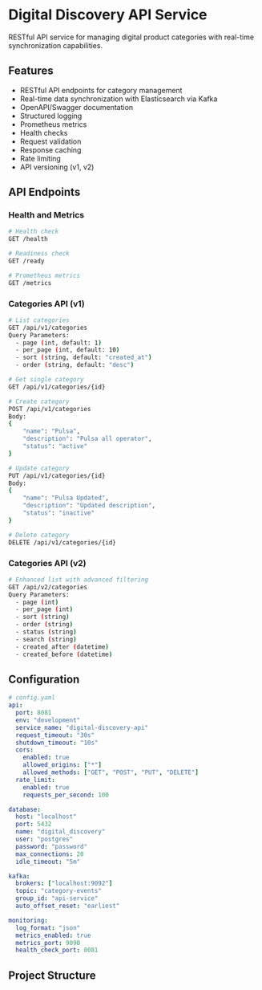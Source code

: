 # Digital Discovery API Service

RESTful API service for managing digital product categories with real-time synchronization capabilities.

## Features

- RESTful API endpoints for category management
- Real-time data synchronization with Elasticsearch via Kafka
- OpenAPI/Swagger documentation
- Structured logging
- Prometheus metrics
- Health checks
- Request validation
- Response caching
- Rate limiting
- API versioning (v1, v2)

## API Endpoints

### Health and Metrics
```bash
# Health check
GET /health

# Readiness check
GET /ready

# Prometheus metrics
GET /metrics
```

### Categories API (v1)
```bash
# List categories
GET /api/v1/categories
Query Parameters:
  - page (int, default: 1)
  - per_page (int, default: 10)
  - sort (string, default: "created_at")
  - order (string, default: "desc")

# Get single category
GET /api/v1/categories/{id}

# Create category
POST /api/v1/categories
Body:
{
    "name": "Pulsa",
    "description": "Pulsa all operator",
    "status": "active"
}

# Update category
PUT /api/v1/categories/{id}
Body:
{
    "name": "Pulsa Updated",
    "description": "Updated description",
    "status": "inactive"
}

# Delete category
DELETE /api/v1/categories/{id}
```

### Categories API (v2)
```bash
# Enhanced list with advanced filtering
GET /api/v2/categories
Query Parameters:
  - page (int)
  - per_page (int)
  - sort (string)
  - order (string)
  - status (string)
  - search (string)
  - created_after (datetime)
  - created_before (datetime)
```

## Configuration

```yaml
# config.yaml
api:
  port: 8081
  env: "development"
  service_name: "digital-discovery-api"
  request_timeout: "30s"
  shutdown_timeout: "10s"
  cors:
    enabled: true
    allowed_origins: ["*"]
    allowed_methods: ["GET", "POST", "PUT", "DELETE"]
  rate_limit:
    enabled: true
    requests_per_second: 100

database:
  host: "localhost"
  port: 5432
  name: "digital_discovery"
  user: "postgres"
  password: "password"
  max_connections: 20
  idle_timeout: "5m"

kafka:
  brokers: ["localhost:9092"]
  topic: "category-events"
  group_id: "api-service"
  auto_offset_reset: "earliest"

monitoring:
  log_format: "json"
  metrics_enabled: true
  metrics_port: 9090
  health_check_port: 8081
```

## Project Structure 
